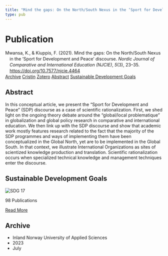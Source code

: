 ```yaml
---
title: "Mind the gaps: On the North/South Nexus in the ‘Sport for Development and Peace’ discourse"
type: pub
---
```

<h1>Publication</h1>
<article id="csl-bib-container-W6KKGX5C" class="csl-bib-container">
  <div class="csl-bib-body" style="line-height: 1.35; padding-left: 1em; text-indent:-1em;">
  <div class="csl-entry">Mwansa, K., &amp; Kiuppis, F. (2021). Mind the gaps: On the North/South Nexus in the &#x2018;Sport for Development and Peace&#x2019; discourse. <i>Nordic Journal of Comparative and International Education (NJCIE)</i>, <i>5</i>(3), 23&#x2013;35. <a href="https://doi.org/10.7577/njcie.4464">https://doi.org/10.7577/njcie.4464</a></div>
</div>
  <div class="csl-bib-buttons">
    <a href="#taxonomy-article-W6KKGX5C" class="csl-bib-button">Archive</a>
    <a href="https://app.cristin.no/results/show.jsf?id=2161200" alt="Cristin URL" class="csl-bib-button">Cristin</a>
    <a href="http://zotero.org/groups/5022929/items/W6KKGX5C" alt="Zotero URL" class="csl-bib-button">Zotero</a>
    <a href="#abstract-article-W6KKGX5C" class="csl-bib-button">Abstract</a>
    <a href="#sdg-article-W6KKGX5C" class="csl-bib-button">Sustainable Development Goals</a>
  </div>
  <div id="csl-bib-meta-container-W6KKGX5C"></div>
</article>
<div id="csl-bib-meta-W6KKGX5C" class="csl-bib-meta">
  <article id="abstract-article-W6KKGX5C" class="abstract-article">
    <h1>Abstract</h1>
    In this conceptual article, we present the “Sport for Development and Peace” (SDP) discourse as a case of scientific rationalization. First, we shed light on the ongoing theory debate around the “global/local problematique” in globalization and global policy research in comparative and international education. We then link up with the SDP discourse and show that academic work mostly features research related to the fact that the majority of the SDP programmes and ways of implementing them have been conceptualized in the Global North, yet are to be implemented in the Global South. In that context, we illustrate International Organizations as sites of scientized knowledge production and translation. Scientific rationalization occurs when specialized technical knowledge and management techniques enter the discourse.
  </article>
  <article id="sdg-article-W6KKGX5C" class="sdg-article">
    <h1>Sustainable Development Goals</h1>
    <div class="sdg-container"><div id="sdg17" class="sdg">
<img src="{{< params subfolder >}}images/sdg/sdg17_en.png" class="image" alt="SDG 17">
<div class="sdg-overlay">
<p class="sdg-publication-count"><span>98</span> Publications</p>
<p><a href="https://sdgs.un.org/goals/goal17" class="sdg-read-more">Read More</a></p>
</div>
</div></div>
  </article>
  <article id="taxonomy-article-W6KKGX5C" class="taxonomy-article">
    <h1>Archive</h1>
    <ul>
      <li>Inland Norway University of Applied Sciences</li>
      <li>2023</li>
      <li>July</li>
    </ul>
  </article>
</div>
